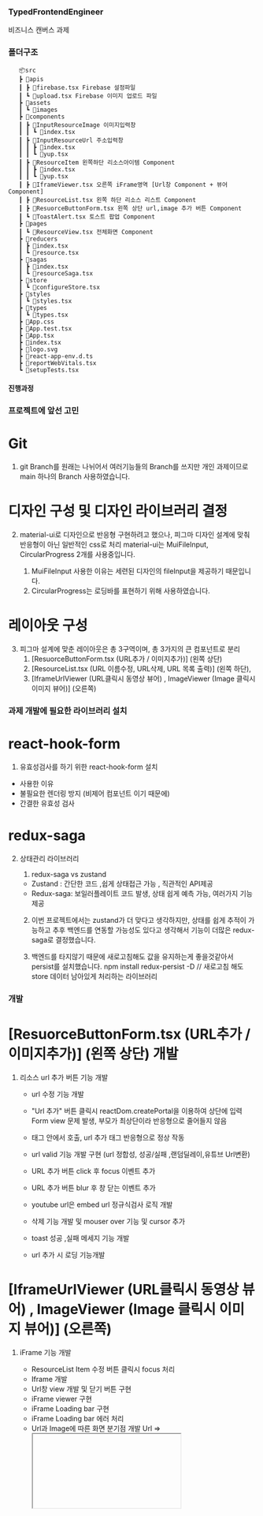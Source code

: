 ### TypedFrontendEngineer

비즈니스 캔버스 과제

### 폴더구조

```폴더 구조
   📦src
   ┣ 📂apis
   ┃ ┣ 📜firebase.tsx Firebase 설정파일
   ┃ ┗ 📜upload.tsx Firebase 이미지 업로드 파일
   ┣ 📂assets
   ┃ ┗ 📂images
   ┣ 📂components
   ┃ ┣ 📂InputResourceImage 이미지입력창
   ┃ ┃ ┗ 📜index.tsx
   ┃ ┣ 📂InputResourceUrl 주소입력창
   ┃ ┃ ┣ 📜index.tsx
   ┃ ┃ ┗ 📜yup.tsx
   ┃ ┣ 📂ResourceItem 왼쪽하단 리소스아이템 Component
   ┃ ┃ ┣ 📜index.tsx
   ┃ ┃ ┗ 📜yup.tsx
   ┃ ┣ 📜IframeViewer.tsx 오른쪽 iFrame영역 [Url창 Component + 뷰어 Component]
   ┃ ┣ 📜ResourceList.tsx 왼쪽 하단 리소스 리스트 Component
   ┃ ┣ 📜ResuorceButtonForm.tsx 왼쪽 상단 url,image 추가 버튼 Component
   ┃ ┗ 📜ToastAlert.tsx 토스트 팝업 Component
   ┣ 📂pages
   ┃ ┗ 📜ResourceView.tsx 전체화면 Component
   ┣ 📂reducers
   ┃ ┣ 📜index.tsx
   ┃ ┗ 📜resource.tsx
   ┣ 📂sagas
   ┃ ┣ 📜index.tsx
   ┃ ┗ 📜resourceSaga.tsx
   ┣ 📂store
   ┃ ┗ 📜configureStore.tsx
   ┣ 📂styles
   ┃ ┗ 📜styles.tsx
   ┣ 📂types
   ┃ ┗ 📜types.tsx
   ┣ 📜App.css
   ┣ 📜App.test.tsx
   ┣ 📜App.tsx
   ┣ 📜index.tsx
   ┣ 📜logo.svg
   ┣ 📜react-app-env.d.ts
   ┣ 📜reportWebVitals.tsx
   ┗ 📜setupTests.tsx
```

#### 진행과정

### 프로젝트에 앞선 고민

# Git

1. git Branch를 원래는 나뉘어서 여러기능들의 Branch를 쓰지만
   개인 과제이므로 main 하나의 Branch 사용하였습니다.

# 디자인 구성 및 디자인 라이브러리 결정

2. material-ui로 디자인으로 반응형 구현하려고 했으나,
   피그마 디자인 설계에 맞춰 반응형이 아닌 일반적인 css로 처리
   material-ui는 MuiFileInput, CircularProgress 2개를 사용중입니다.

   1. MuiFileInput 사용한 이유는 세련된 디자인의 fileInput을 제공하기 때문입니다.
   2. CircularProgress는 로딩바를 표현하기 위해 사용하였습니다.

# 레이아웃 구성

3. 피그마 설계에 맞춘 레이아웃은 총 3구역이며, 총 3가지의 큰 컴포넌트로 분리
   1. [ResuorceButtonForm.tsx (URL추가 / 이미지추가)] (왼쪽 상단)
   2. [ResourceList.tsx (URL 이름수정, URL삭제, URL 목록 출력)] (왼쪽 하단),
   3. [IframeUrlViewer (URL클릭시 동영상 뷰어) , ImageViewer (Image 클릭시 이미지 뷰어)] (오른쪽)

### 과제 개발에 필요한 라이브러리 설치

# react-hook-form

1. 유효성검사를 하기 위한 react-hook-form 설치

- 사용한 이유
- 불필요한 렌더링 방지 (비제어 컴포넌트 이기 때문에)
- 간결한 유효성 검사

# redux-saga

2. 상태관리 라이브러리

   1. redux-saga vs zustand

   - Zustand : 간단한 코드 ,쉽게 상태접근 가능 , 직관적인 API제공
   - Redux-saga: 보일러플레이트 코드 발생, 상태 쉽게 예측 가능, 여러가지 기능 제공

   2. 이번 프로젝트에서는 zustand가 더 맞다고 생각하지만, 상태를 쉽게 추적이 가능하고
      추후 백엔드를 연동할 가능성도 있다고 생각해서 기능이 더많은 redux-saga로 결정했습니다.

   3. 백엔드를 타지않기 때문에 새로고침해도 값을 유지하는게 좋을것같아서 persist를 설치했습니다.
      npm install redux-persist -D // 새로고침 해도 store 데이터 남아있게 처리하는 라이브러리

### 개발

# [ResuorceButtonForm.tsx (URL추가 / 이미지추가)] (왼쪽 상단) 개발

1. 리소스 url 추가 버튼 기능 개발

   - url 수정 기능 개발

   - "Url 추가" 버튼 클릭시 reactDom.createPortal을 이용하여 상단에 입력 Form view
     문제 발생, 부모가 최상단이라 반응형으로 줄어들지 않음
   - <div position="relative"> 태그 안에서 호출,
      url 추가 태그 반응형으로 정상 작동

   - url valid 기능 개발 구현 (url 정합성, 성공/실패 ,랜덤딜레이,유튜브 Url변환)

   - URL 추가 버튼 click 후 focus 이벤트 추가

   - URL 추가 버튼 blur 후 창 닫는 이벤트 추가

   - youtube url은 embed url 정규식검사 로직 개발

   - 삭제 기능 개발 및 mouser over 기능 및 cursor 추가

   - toast 성공 ,실패 메세지 기능 개발

   - url 추가 시 로딩 기능개발

# [IframeUrlViewer (URL클릭시 동영상 뷰어) , ImageViewer (Image 클릭시 이미지 뷰어)] (오른쪽)

1. iFrame 기능 개발

   - ResourceList Item 수정 버튼 클릭시 focus 처리
   - Iframe 개발
   - Url창 view 개발 및 닫기 버튼 구현
   - iFrame viewer 구현
   - iFrame Loading bar 구현
   - iFrame Loading bar 에러 처리
   - Url과 Image에 따른 화면 분기점 개발 Url => <iframe>, Image=><image>
   - url 및 Image 로딩바 개발

# [ResourceList.tsx (URL 이름수정, URL삭제, URL 목록 출력)] (왼쪽 하단)

1. 리소스 Image 추가 기능 개발

   - 이미지 업로드를 위해 Firebase Stroage 설정
   - npm i firebase
   - npm install mui-file-input --save
   - 이미지 파이어베이스 업로드 기능 구현
   - 이미지 업로드 로딩 기능 구현
   - 이미지 valid 기능 개발 구현 (확장자 조건, 업로드 파일 유무 체크, 실패/성공 , 랜덤딜레이)
   - MuiFileInput으로 입력창 구현
   - 다중업로드는 이미지 리스트를 한번에 redux-saga로 전송
     [이미지 업로드 -> 로딩 -> 성공/실패 여부 토스트출력] 루틴으로 마지막에 성공, 처리 건수를 토스트팝업으로 출력

### 트러블 슈팅

1.  import { TypedIcon } from "typed-design-system" 사용시 에러 발생
    Module not found: Error: Can't resolve '@emotion/core' in 'E:\react_practice\react_business_canvas\node_modules\typed-design-system\dist'  
    에러 발생
    npm i -save @emotion/core 실행
    아이콘 사용시 에러 발생
    The `@emotion/core` package has been renamed to `@emotion/react`. Please import it like this `import { jsx } from '@emotion/react'`.
    npm install @emotion/core@10.1.1로 core 다운 그레이드 후 에러 해결
2.  ResizeObserver loop completed with undelivered notifications.
    ResourceItem 의 Controller에서 에러 발생, defaultValues에 값을 넣고 크기를 조정하면 에러발생
    해결방안
    App.css에 항목 추가
    iframe#webpack-dev-server-client-overlay {
    display: none !important;
    }
3.  Uncaught Error: Minified React error #425; visit https://reactjs.org/docs/error-decoder.html?invariant=425 for the full message or use the non-minified dev environment for full errors and additional helpful warnings.
    https://www.robinwieruch.de/react-libraries/를 iFrame으로 열면 에러가 출력
    위의 주소의 자체 에러 SSR에서 서버와 클라이언트가 서로 다른 것을 렌더링할 때 발생하는 경고다 보통은 클라이언트 시간과 서버 시간이 달라서 생기는 에러
4.  https://blog.typed.biz/content/images/2021/04/pasted-image-0-copy.png net::ERR_NAME_NOT_RESOLVED  
    https://typed.do/blog-kr/how-to-make-good-usability-product/ 를 iFrame으로 열었을떄 사이트 내부 에러

